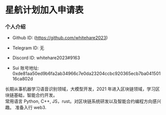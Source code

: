 # 星航计划加入申请表

### 个人介绍

* Github ID: (https://github.com/whitehare2023)

* Telegram ID: 无

* Discord ID: whitehare2023#9163

* Sui 账号地址: 0xde81aa50ed9b6fa2ab34966c7e0da23204ccbc920365ecb7ba04150116ca802d

长期从事机器学习语音识别领域，大模型开发，2021 年进入区块链领域，学习区块链基础，智能合约开发。  
常用语言 Python, C++, JS，rust。对区块链系统研发以及智能合约编程方向感兴趣。
准备入行 web3.